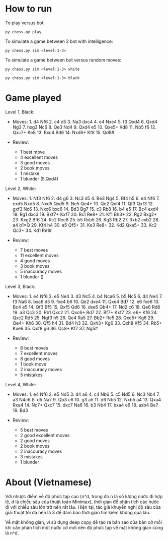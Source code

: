 # How to run

To play versus bot:

```
py chess.py play
```

To simulate a game between 2 bot with intelligence:

```
py chess.py sim <level:1-3>
```

To simulate a game between bot versus random moves:

```
py chess.py sim <level:1-3> white
```

```
py chess.py sim <level:1-3> black
```

# Game played

Level 1, Black: 

- Moves: 1. d4 Nf6 2. c4 d5 3. Na3 dxc4 4. e4 Nxe4 5. f3 Qxd4 6. Qxd4 Ng3 7. hxg3 Nc6 8. Qe3 Nd4 9. Qxd4 e5 10. Qxe5+ Kd8 11. Nb5 f6 12. Qxc7+ Ke8 13. Bxc4 Bd6 14. Nxd6+ Kf8 15. Qd8#

- Review:
    + 1 best move
    + 4 excellent moves
    + 3 good moves
    + 2 book moves
    + 1 mistake
    + 1 blunder (5.Qxd4)

Level 2, White:

- Moves: 1. Nf3 Nf6 2. d4 g6 3. Nc3 d5 4. Be3 Ng4 5. Bf4 h5 6. e4 Nf6 7. exd5 Nxd5 8. Nxd5 Qxd5 9. Ne5 Qe4+ 10. Qe2 Qxf4 11. Qf3 Qxf3 12. gxf3 Nc6 13. Nxc6 bxc6 14. Bd3 Bg7 15. c3 Rb8 16. b4 e5 17. Bc4 exd4 18. Rg1 dxc3 19. Bxf7+ Kxf7 20. Rc1 Re8+ 21. Kf1 Bh3+ 22. Rg2 Bxg2+ 23. Kxg2 Bf6 24. Rc2 Rec8 25. b5 Rxb5 26. Kg3 Rb2 27. Rxb2 cxb2 28. a4 b1=Q 29. Kf4 h4 30. a5 Qf5+ 31. Ke3 Re8+ 32. Kd2 Qxa5+ 33. Kc2 Qc3+ 34. Kd1 Re1#

- Review:
    + 7 best moves
    + 11 excellent moves
    + 4 good moves
    + 3 book moves
    + 5 inaccuracy moves
    + 1 blunder ()

Level 3, Black:

- Moves: 1. e4 Nf6 2. e5 Ne4 3. d3 Nc5 4. b4 Nca6 5. b5 Nc5 6. d4 Ne4 7. f3 Na6 8. bxa6 d5 9. fxe4 b6 10. Qe2 dxe4 11. Qxe4 Bd7 12. e6 fxe6 13. Bc4 e5 14. Qf3 Bf5 15. Qxf5 Qd6 16. dxe5 Qb4+ 17. Nd2 c6 18. Qe6 Rd8 19. a3 Qc3 20. Rb1 Qxc2 21. Qxc6+ Rd7 22. Bf7+ Kxf7 23. e6+ Kf6 24. Qxc2 Rd5 25. Ngf3 h5 26. Qe4 Ra5 27. Bb2+ Re5 28. Qxe5+ Kg6 29. Qe4+ Kh6 30. Qf5 h4 31. Bd4 h3 32. Qxh3+ Kg6 33. Qxh8 Kf5 34. Rb5+ Kxe6 35. Qxf8 g6 36. Qc8+ Kf7 37. Ng5#

- Review:
    + 8 best moves
    + 7 excellent moves
    + 8 good moves
    + 1 book move
    + 2 inaccuracy moves
    + 5 mistakes

Level 4, White:

- Moves: 1. e4 Nf6 2. e5 Nd5 3. d4 a6 4. c4 Nb6 5. c5 Nd5 6. Nc3 Nb4 7. a3 N4c6 8. d5 Na7 9. Qb3 c6 10. g3 a5 11. d6 Nb5 12. Nxb5 a4 13. Qxa4 Rxa4 14. Nc7+ Qxc7 15. dxc7 Na6 16. b3 Nb4 17. bxa4 e6 18. axb4 Be7 19. Bd3

- Review:
    + 5 best moves
    + 2 good excellent moves
    + 2 good moves
    + 2 book moves
    + 2 inaccuracy moves
    + 3 mistakes
    + 1 blunder



# About (Vietnamese)

Với nhược điểm về độ phức tạp cao (n^d, trong đó n là số lượng nước đi hợp lệ, d là chiều sâu của thuật toán Minimax), thời gian để phân tích các nước đi với chiều sâu lớn trở nên rất lâu. Hiện tại, tác giả khuyến nghị độ sâu của giải thuật tối đa nên là 3 để đảm bảo thời gian tìm kiếm không quá lâu.

Về mặt không gian, vì sử dụng deep copy để tạo ra bản sao của bàn cờ mỗi khi cần phân tích một nước cờ mới nên độ phức tạp về mặt không gian cũng là n^d.

